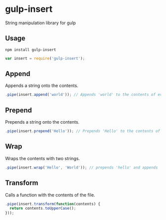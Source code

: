 # gulp-insert

String manipulation library for gulp

## Usage

```
npm install gulp-insert
```

```js
var insert = require('gulp-insert');
```

## Append

Appends a string onto the contents.

```js
.pipe(insert.append('world')); // Appends 'world' to the contents of every file
```

## Prepend

Prepends a string onto the contents.

```js
.pipe(insert.prepend('Hello')); // Prepends 'Hello' to the contents of every file
```
## Wrap

Wraps the contents with two strings.

```js
.pipe(insert.wrap('Hello', 'World')); // prepends 'hello' and appends 'world' to the contents
```

## Transform

Calls a function with the contents of the file.

```js
.pipe(insert.transform(function(contents) {
  return contents.toUpperCase();
}));
```
